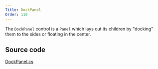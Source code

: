 ```yaml
---
Title: DockPanel
Order: 110
---
```

The `DockPanel` control is a `Panel` which lays out its children by "docking" them to the sides or floating in the center.

## Source code
[DockPanel.cs](https://github.com/AvaloniaUI/Avalonia/blob/master/src/Avalonia.Controls/DockPanel.cs)
